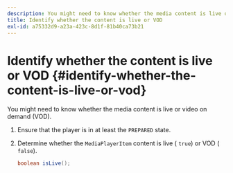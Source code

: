```yaml
---
description: You might need to know whether the media content is live or video on demand (VOD).
title: Identify whether the content is live or VOD
exl-id: a75332d9-a23a-423c-8d1f-81b40ca73b21
---
```

# Identify whether the content is live or VOD {#identify-whether-the-content-is-live-or-vod}

You might need to know whether the media content is live or video on demand (VOD).

1. Ensure that the player is in at least the `PREPARED` state.
1. Determine whether the `MediaPlayerItem` content is live ( `true`) or VOD ( `false`).

   ```java
   boolean isLive();
   ```
